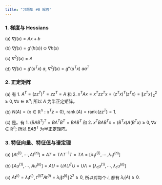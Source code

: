 ```yaml
---
title: "习题集 #0 解答"
---
```

### 1. 梯度与 Hessians

(a) $\nabla f(x) = Ax + b$

(b) $\nabla f(x) = g'(h(x)) \odot \nabla h(x)$

(c) $\nabla^2 f(x) = A$

(d) $\nabla f(x) = g'(a^Tx) \ a$, $\nabla^2 f(x) = g''(a^Tx) \ aa^T$

### 2. 正定矩阵

(a) 有 1. $A^T=(zz^T)^T=zz^T=A$ 和 2. $x^TAx=x^Tzz^Tx=(z^Tx)^T(z^Tx)=\|z^Tx\|_2^2 \ge 0, \forall x \in \mathbb{R}^n$; 所以 $A$ 为半正定矩阵。 

(b) $N(A) = \{x \in \mathbb{R}^n: x^Tz=0\}$, $\operatorname{rank}(A)=\operatorname{rank}(zz^T)=1$. 

(c) 是。有 1. $(BAB^T)^T=BA^TB^T=BAB^T$ 和 2. $x^TBAB^Tx=(B^Tx)A(B^Tx) \ge 0, \forall x \in \mathbb{R}^n$; 所以 $BAB^T$ 为半正定矩阵。

### 3. 特征向量、特征值与谱定理

(a) $[At^{(1)},\cdots,At^{(n)}]=AT=T\Lambda T^{-1}T=T\Lambda = [\lambda_1t^{(1)}, \cdots, \lambda_1t^{(n)}]$

(b) $[Au^{(1)},\cdots,Au^{(n)}]=AU=U\Lambda U^TU=U\Lambda = [\lambda_1u^{(1)}, \cdots, \lambda_1u^{(n)}]$

(c) $A t^{(i)} = \lambda_i t^{(i)}$, ${t^{(i)}}^TA t^{(i)} = \lambda_i \|t^{(i)}\|2^2 \ge 0$, 所以对每个 $i$, 都有 $\lambda_i(A) \geq 0$.